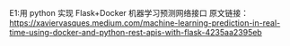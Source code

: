 E1:用 python 实现 Flask+Docker 机器学习预测网络接口
原文链接：
https://xaviervasques.medium.com/machine-learning-prediction-in-real-time-using-docker-and-python-rest-apis-with-flask-4235aa2395eb
